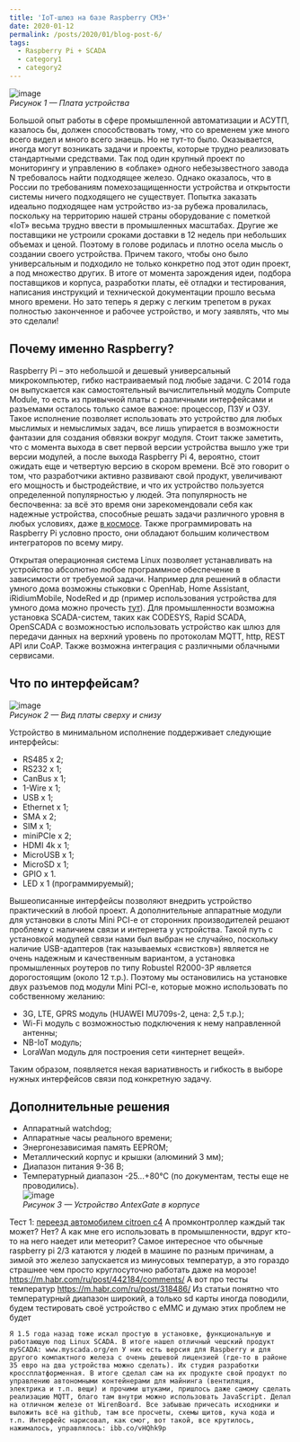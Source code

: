 ```yaml
---
title: 'IoT-шлюз на базе Raspberry CM3+'
date: 2020-01-12
permalink: /posts/2020/01/blog-post-6/
tags:
  - Raspberry Pi + SCADA
  - category1
  - category2
---
```


![image](https://habrastorage.org/webt/na/fw/pp/nafwppo79vs_qfez0shxz_uwadq.png)  
_Рисунок 1 — Плата устройства_  

Большой опыт работы в сфере промышленной автоматизации и АСУТП, казалось бы, должен способствовать тому, что со временем уже много всего видел и много всего знаешь. Но не тут-то было. Оказывается, иногда могут возникать задачи и проекты, которые трудно реализовать стандартными средствами. Так под один крупный проект по мониторингу и управлению в «облаке» одного небезызвестного завода N требовалось найти подходящее железо. Однако оказалось, что в России по требованиям помехозащищенности устройства и открытости системы ничего подходящего не существует. Попытка заказать идеально подходящее нам устройство из-за рубежа провалилась, поскольку на территорию нашей страны оборудование с пометкой «IoT» весьма трудно ввести в промышленных масштабах. Другие же поставщики не устроили сроками доставки в 12 недель при небольших объемах и ценой. Поэтому в голове родилась и плотно осела мысль о создании своего устройства. Причем такого, чтобы оно было универсальным и подходило не только конкретно под этот один проект, а под множество других. В итоге от момента зарождения идеи, подбора поставщиков и корпуса, разработки платы, её отладки и тестирования, написания инструкций и технической документации прошло весьма много времени. Но зато теперь я держу с легким трепетом в руках полностью законченное и рабочее устройство, и могу заявлять, что мы это сделали!   

## Почему именно Raspberry?  

Raspberry Pi – это небольшой и дешевый универсальный микрокомпьютер, гибко настраиваемый под любые задачи. С 2014 года он выпускается как самостоятельный вычислительный модуль Compute Module, то есть из привычной платы с различными интерфейсами и разъемами осталось только самое важное: процессор, ПЗУ и ОЗУ. Такое исполнение позволяет использовать это устройство для любых мыслимых и немыслимых задач, все лишь упирается в возможности фантазии для создания обвязки вокруг модуля. Стоит также заметить, что с момента выхода в свет первой версии устройства вышло уже три версии модулей, а после выхода Raspberry Pi 4, вероятно, стоит ожидать еще и четвертую версию в скором времени. Всё это говорит о том, что разработчики активно развивают свой продукт, увеличивают его мощность и быстродействие, и что их устройство пользуется определенной популярностью у людей. Эта популярность не беспочвенна: за всё это время они зарекомендовали себя как надежные устройства, способные решать задачи различного уровня в любых условиях, даже [в космосе](https://www.raspberrypi.org/blog/compute-module-cubesats/). Также программировать на Raspberry Pi условно просто, они обладают большим количеством интеграторов по всему миру.  

Открытая операционная система Linux позволяет устанавливать на устройство абсолютно любое программное обеспечение в зависимости от требуемой задачи. Например для решений в области умного дома возможны стыковки с OpenHab, Home Assistant, iRidiumMobile, NodeRed и др (пример использования устройства для умного дома можно прочесть [тут](https://habr.com/ru/post/476540/)). Для промышленности возможна установка SCADA-систем, таких как CODESYS, Rapid SCADA, OpenSCADA с возможностью использовать устройство как шлюз для передачи данных на верхний уровень по протоколам MQTT, http, REST API или CoAP. Также возможна интеграция с различными облачными сервисами.   

## Что по интерфейсам?   
![image](https://habrastorage.org/webt/np/b9/-9/npb9-9acanfyrurx6lpcvb2oxhm.png)  
_Рисунок 2 — Вид платы сверху и снизу_  

Устройство в минимальном исполнение поддерживает следующие интерфейсы:  

* RS485 х 2;
* RS232 х 1;
* CanBus х 1;
* 1-Wire х 1;
* USB х 1;
* Ethernet х 1;
* SMA x 2;
* SIM х 1;
* miniPCIe х 2;
* HDMI 4k х 1;
* MicroUSB х 1;
* MicroSD х 1;
* GPIO х 1.
* LED х 1 (программируемый);  

Вышеописанные интерфейсы позволяют внедрить устройство практический в любой проект. А дополнительные аппаратные модули для установки в слоты Mini PCI-e от сторонних производителей решают проблему с наличием связи и интернета у устройства. Такой путь с установкой модулей связи нами был выбран не случайно, поскольку наличие USB-адаптеров (так называемых «свистков») является не очень надежным и качественным вариантом, а установка промышленных роутеров по типу Robustel R2000-3P является дорогостоящим (около 12 т.р.). Поэтому мы остановились на установке двух разъемов под модули Mini PCI-e, которые можно использовать по собственному желанию:  

* 3G, LTE, GPRS модуль (HUAWEI MU709s-2, цена: 2,5 т.р.);
* Wi-Fi модуль с возможностью подключения к нему направленной антенны;
* NB-IoT модуль;
* LoraWan модуль для построения сети «интернет вещей».  

Таким образом, появляется некая вариативность и гибкость в выборе нужных интерфейсов связи под конкретную задачу.   

## Дополнительные решения  

* Аппаратный watchdog;
* Аппаратные часы реального времени;
* Энергонезависимая память EEPROM;
* Металлический корпус и крышки (алюминий 3 мм);
* Диапазон питания 9-36 В;
* Температурный диапазон -25...+80°C (по документам, тесты еще не проводились).  
![image](https://habrastorage.org/webt/-r/hb/wi/-rhbwifcalovm_w_f6lh9pdto54.png)  
_Рисунок 3 — Устройство AntexGate в корпусе_


Тест 1: [переезд автомобилем citroen c4](https://youtu.be/T5-YV9TVVHA)
А промконтроллер каждый так может? Нет? А как мне его использовать в промышленности, вдруг кто-то на него наедет или метеорит?
Самое интересное что обычные raspberry pi 2/3 катаются у людей в машине по разным причинам, а зимой это железо запускается из минусовых температур, а это гораздо страшнее чем просто круглосуточно работать даже на морозе!
https://m.habr.com/ru/post/442184/comments/
А вот про тесты температур
https://m.habr.com/ru/post/318486/
Из статьи понятно что температурный диапазон широкий, а только sd карты иногда поводили, будем тестировать своё устройство с eMMC и думаю этих проблем не будет


``Я 1.5 года назад тоже искал простую в установке, функциональную и работающую под Linux SCADA. В итоге нашел отличный чешский продукт mySCADA: www.myscada.org/en
У них есть версия для Raspberry и для другого компактного железа с очень дешевой лицензией (где-то в районе 35 евро на два устройства можно сделать). Их студия разработки кроссплатформенная.
В итоге сделал сам на их продукте свой продукт по управлению автономными контейнерами для майнинга (вентиляция, электрика и т.п. вещи) и прочими штуками, пришлось даже самому сделать реализацию MQTT, благо там внутри можно использовать JavaScript.
Делал на отличном железе от WirenBoard.
Все забываю причесать исходники и выложить всё на github, там все просчеты, схемы щитов, куча кода и т.п.
Интерфейс нарисовал, как смог, вот такой, все крутилось, нажималось, управлялось:
ibb.co/vHQhk9p``
